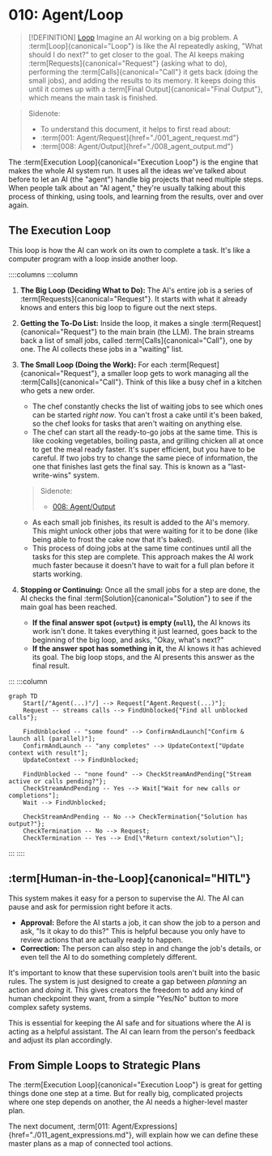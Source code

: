 # 010: Agent/Loop

> [!DEFINITION] [Loop](./000_glossary.md)
> Imagine an AI working on a big problem. A :term[Loop]{canonical="Loop"} is like the AI repeatedly asking, "What should I do next?" to get closer to the goal. The AI keeps making :term[Requests]{canonical="Request"} (asking what to do), performing the :term[Calls]{canonical="Call"} it gets back (doing the small jobs), and adding the results to its memory. It keeps doing this until it comes up with a :term[Final Output]{canonical="Final Output"}, which means the main task is finished.

> Sidenote:
> - To understand this document, it helps to first read about:
>  - :term[001: Agent/Request]{href="./001_agent_request.md"}
>   - :term[008: Agent/Output]{href="./008_agent_output.md"}

The :term[Execution Loop]{canonical="Execution Loop"} is the engine that makes the whole AI system run. It uses all the ideas we've talked about before to let an AI (the "agent") handle big projects that need multiple steps. When people talk about an "AI agent," they're usually talking about this process of thinking, using tools, and learning from the results, over and over again.

## The Execution Loop

This loop is how the AI can work on its own to complete a task. It's like a computer program with a loop inside another loop.

::::columns
:::column

1.  **The Big Loop (Deciding What to Do):** The AI's entire job is a series of :term[Requests]{canonical="Request"}. It starts with what it already knows and enters this big loop to figure out the next steps.

2.  **Getting the To-Do List:** Inside the loop, it makes a single :term[Request]{canonical="Request"} to the main brain (the LLM). The brain streams back a list of small jobs, called :term[Calls]{canonical="Call"}, one by one. The AI collects these jobs in a "waiting" list.

3.  **The Small Loop (Doing the Work):** For each :term[Request]{canonical="Request"}, a smaller loop gets to work managing all the :term[Calls]{canonical="Call"}. Think of this like a busy chef in a kitchen who gets a new order.

    *   The chef constantly checks the list of waiting jobs to see which ones can be started *right now*. You can't frost a cake until it's been baked, so the chef looks for tasks that aren't waiting on anything else.
    *   The chef can start all the ready-to-go jobs at the same time. This is like cooking vegetables, boiling pasta, and grilling chicken all at once to get the meal ready faster. It's super efficient, but you have to be careful. If two jobs try to change the same piece of information, the one that finishes last gets the final say. This is known as a "last-write-wins" system.

       > Sidenote:
       > - [008: Agent/Output](./008_agent_output.md)

    *   As each small job finishes, its result is added to the AI's memory. This might unlock other jobs that were waiting for it to be done (like being able to frost the cake now that it's baked).
    *   This process of doing jobs at the same time continues until all the tasks for this step are complete. This approach makes the AI work much faster because it doesn't have to wait for a full plan before it starts working.

4.  **Stopping or Continuing:** Once all the small jobs for a step are done, the AI checks the final :term[Solution]{canonical="Solution"} to see if the main goal has been reached.
    *   **If the final answer spot (`output`) is empty (`null`),** the AI knows its work isn't done. It takes everything it just learned, goes back to the beginning of the big loop, and asks, "Okay, what's next?"
    *   **If the answer spot has something in it,** the AI knows it has achieved its goal. The big loop stops, and the AI presents this answer as the final result.

:::
:::column

```mermaid
graph TD
    Start[/"Agent(...)"/] --> Request["Agent.Request(...)"];
    Request -- streams calls --> FindUnblocked{"Find all unblocked calls"};

    FindUnblocked -- "some found" --> ConfirmAndLaunch["Confirm & launch all (parallel)"];
    ConfirmAndLaunch -- "any completes" --> UpdateContext["Update context with result"];
    UpdateContext --> FindUnblocked;

    FindUnblocked -- "none found" --> CheckStreamAndPending{"Stream active or calls pending?"};
    CheckStreamAndPending -- Yes --> Wait["Wait for new calls or completions"];
    Wait --> FindUnblocked;

    CheckStreamAndPending -- No --> CheckTermination{"Solution has output?"};
    CheckTermination -- No --> Request;
    CheckTermination -- Yes --> End[\"Return context/solution"\];
```

:::
::::

## :term[Human-in-the-Loop]{canonical="HITL"}

This system makes it easy for a person to supervise the AI. The AI can pause and ask for permission right before it acts.

- **Approval:** Before the AI starts a job, it can show the job to a person and ask, "Is it okay to do this?" This is helpful because you only have to review actions that are actually ready to happen.
- **Correction:** The person can also step in and change the job's details, or even tell the AI to do something completely different.

It's important to know that these supervision tools aren't built into the basic rules. The system is just designed to create a gap between *planning* an action and *doing* it. This gives creators the freedom to add any kind of human checkpoint they want, from a simple "Yes/No" button to more complex safety systems.

This is essential for keeping the AI safe and for situations where the AI is acting as a helpful assistant. The AI can learn from the person's feedback and adjust its plan accordingly.

## From Simple Loops to Strategic Plans

The :term[Execution Loop]{canonical="Execution Loop"} is great for getting things done one step at a time. But for really big, complicated projects where one step depends on another, the AI needs a higher-level master plan.

The next document, :term[011: Agent/Expressions]{href="./011_agent_expressions.md"}, will explain how we can define these master plans as a map of connected tool actions.
